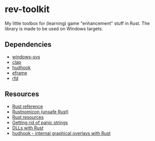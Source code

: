 # rev-toolkit

My little toolbox for (learning) game "enhancement" stuff in Rust.
The library is made to be used on Windows targets.

## Dependencies

-   [windows-sys](https://crates.io/crates/windows-sys)
-   [clap](https://crates.io/crates/clap)
-   [hudhook](https://github.com/veeenu/hudhook/)
-   [eframe](https://crates.io/crates/eframe)
-   [rfd](https://crates.io/crates/rfd)

## Resources

-   [Rust reference](https://doc.rust-lang.org/reference/introduction.html)
-   [Rustnomicon (unsafe Rust)](https://doc.rust-lang.org/nomicon/)
-   [Rust resources](https://www.unknowncheats.me/forum/rust-language-/360411-rust-resources-getting-started.html)
-   [Getting rid of panic strings](https://www.unknowncheats.me/forum/rust-language-/563696-rid-panic-strings-binary.html)
-   [DLLs with Rust](https://samrambles.com/guides/window-hacking-with-rust/creating-a-dll-with-rust/)
-   [hudhook - internal graphical overlays with Rust](https://github.com/veeenu/hudhook/)
